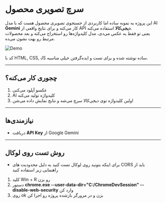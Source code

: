 # سرچ تصویری محصول

این پروژه یه نمونه ساده اما کاربردی از جستجوی تصویری محصول هست که با مدل AI **Gemini** کار می‌کنه و برای نتایج واقعی از API **دیجی‌کالا** استفاده می‌کنه.  
یعنی تو فقط یه عکس می‌دی، مدل کلیدواژه‌ها رو استخراج می‌کنه و بعد محصولات مرتبط رو بهت نشون می‌ده.

![Demo](./assets/demo-gif.gif)

کد با HTML, CSS, JS ساده نوشته شده و برای تست و ایده‌گرفتن خیلی مناسبه.

---

## چجوری کار می‌کنه؟

1. عکسو آپلود می‌کنی  
2. AI کلیدواژه تولید می‌کنه  
3. اولین کلیدواژه توی دیجی‌کالا سرچ می‌شه و نتایج نمایش داده می‌شن

---

## نیازمندی‌ها

- دریافت **API Key** از Google Gemini

--- 

##  روش تست روی لوکال
-  برای اینکه بتونید روی لوکال تست کنید به دلیل محدودیت های CORS  باید از راهنمایی زیر استفاده کنید
1. کلید Win + R رو بزن
2. دستور **chrome.exe --user-data-dir="C:/ChromeDevSession" --disable-web-security**  وارد کن
3. روی ok  بزن و در مرورگر بازشده پروژه رو اجرا کن